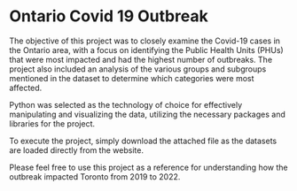 # Ontario Covid 19 Outbreak

The objective of this project was to closely examine the Covid-19 cases in the Ontario area, with a focus on identifying the Public Health Units (PHUs) that were most impacted and had the highest number of outbreaks. The project also included an analysis of the various groups and subgroups mentioned in the dataset to determine which categories were most affected.

Python was selected as the technology of choice for effectively manipulating and visualizing the data, utilizing the necessary packages and libraries for the project.

To execute the project, simply download the attached file as the datasets are loaded directly from the website.

Please feel free to use this project as a reference for understanding how the outbreak impacted Toronto from 2019 to 2022.
